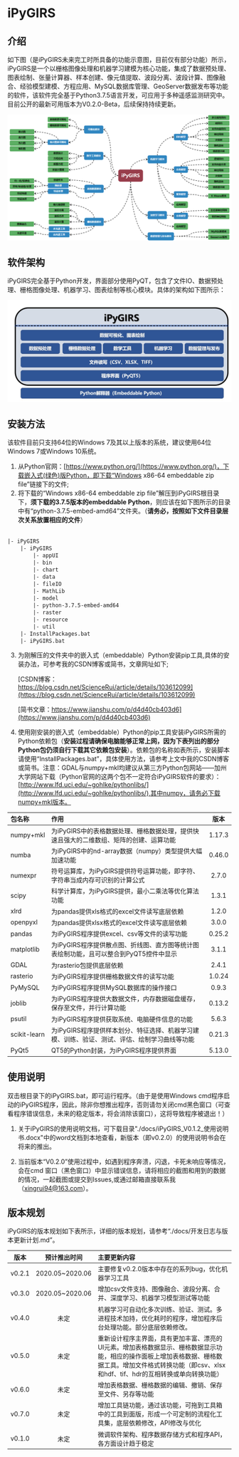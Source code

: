 # iPyGIRS

## **介绍**

如下图（是iPyGIRS未来完工时所具备的功能示意图，目前仅有部分功能）所示，iPyGIRS是一个以栅格图像处理和机器学习建模为核心功能，集成了数据预处理、图表绘制、张量计算器、样本创建、像元值提取、波段分离、波段计算、图像融合、经验模型建模、方程应用、MySQL数据库管理、GeoServer数据发布等功能的软件，该软件完全基于Python3.7.5语言开发，可应用于多种遥感监测研究中。目前公开的最新可用版本为V0.2.0-Beta，后续保持持续更新。

![iPyGIRS功能模块](./images/iPyGIRS功能模块.png)

## **软件架构**

iPyGIRS完全基于Python开发，界面部分使用PyQT，包含了文件IO、数据预处理、栅格图像处理、机器学习、图表绘制等核心模块。具体的架构如下图所示：

![iPyGIRS软件架构](./images/SoftwareArchitecture.jpg)

## **安装方法**

该软件目前只支持64位的Windows 7及其以上版本的系统，建议使用64位Windows 7或Windows 10系统。

1. 从Python官网：[https://www.python.org/](https://www.python.org/)，下载嵌入式(绿色)版Python，即下载“Windows x86-64 embeddable zip file”链接下的文件;
2. 将下载的“Windows x86-64 embeddable zip file”解压到iPyGIRS根目录下，**须下载的3.7.5版本的embeddable Python**，则应该在如下图所示的目录中有“python-3.7.5-embed-amd64”文件夹。（**请务必，按照如下文件目录层次关系放置相应的文件**）

``` file directory tree

|- iPyGIRS
    |- iPyGIRS
        |- appUI
        |- bin
        |- chart
        |- data
        |- fileIO
        |- MathLib
        |- model
        |- python-3.7.5-embed-amd64
        |- raster
        |- resource
        |- util
    |- InstallPackages.bat
    |- iPyGIRS.bat
```

3. 为刚解压的文件夹中的嵌入式（embeddable）Python安装pip工具,具体的安装办法，可参考我的CSDN博客或简书，文章网址如下;

    [CSDN博客：https://blog.csdn.net/ScienceRui/article/details/103612099](https://blog.csdn.net/ScienceRui/article/details/103612099)

    [简书文章：https://www.jianshu.com/p/d4d40cb403d6](https://www.jianshu.com/p/d4d40cb403d6)

4. 使用刚安装的嵌入式（embeddable）Python的pip工具安装iPyGIRS所需的Python依赖包（**安装过程请确保电脑能够正常上网，因为下表列出的部分Python包仍须自行下载其它依赖包安装**）。依赖包的名称如表所示，安装脚本请使用“InstallPackages.bat”，具体使用方法，请参考上文中我的CSDN博客或简书。注意：GDAL与numpy+mkl均建议从第三方Python包网站——加州大学网站下载（Python官网的这两个包不一定符合iPyGIRS软件的要求）：[http://www.lfd.uci.edu/~gohlke/pythonlibs/](http://www.lfd.uci.edu/~gohlke/pythonlibs/),其中numpy，请务必下载numpy+mkl版本。

包名称|作用|版本
:-|:-|:-:
numpy+mkl|为iPyGIRS中的表格数据处理、栅格数据处理，提供快速且强大的二维数组、矩阵的创建、运算功能|1.17.3
numba|为iPyGIRS中的nd-array数据（numpy）类型提供大幅加速功能|0.46.0
numexpr|符号运算库，为iPyGIRS提供符号运算功能，即字符、字符串当成内存可识别的计算公式|2.7.0
scipy|科学计算库，为iPyGIRS提供，最小二乘法等优化算法功能|1.3.1
xlrd|为pandas提供xls格式的excel文件读写底层依赖|1.2.0
openpyxl|为pandas提供xlsx格式的excel文件读写底层依赖|3.0.0
pandas|为iPyGIRS程序提供excel、csv等文件的读写功能|0.25.2
matplotlib|为iPyGIRS程序提供散点图、折线图、直方图等统计图表绘制功能，且可以整合到PyQT5控件中显示|3.1.1
GDAL|为rasterio包提供底层依赖|2.4.1
rasterio|为iPyGIRS程序提供栅格数据文件的读写功能|1.0.24
PyMySQL|为iPyGIRS程序提供MySQL数据库的操作接口|0.9.3
joblib|为iPyGIRS程序提供大数据文件，内存数据磁盘缓存，保存至文件，并行计算功能|0.13.2
psutil|为iPyGIRS程序提供获取系统、电脑硬件信息的功能|5.6.3
scikit-learn|为iPyGIRS程序提供样本划分、特征选择、机器学习建模、训练、验证、测试、评估、绘制学习曲线等功能|0.21.3
PyQt5|QT5的Python封装，为iPyGIRS程序提供界面|5.13.0

## **使用说明**

双击根目录下的iPyGIRS.bat，即可运行程序。（由于是使用Windows cmd程序启动的iPyGIRS程序，因此，除非你想推出程序，否则请勿关闭cmd黑色窗口（可查看程序错误信息，未来的稳定版本，将会消除该窗口），这将导致程序被退出！）

1. 关于iPyGIRS的使用说明文档，可下载目录"./docs/iPyGIRS_V0.1.2_使用说明书.docx"中的word文档到本地查看，新版本（即v0.2.0）的使用说明书会在将来的推出。

2. 当前版本“V0.2.0”使用过程中，如遇到程序奔溃，闪退，卡死未响应等情况，会在cmd
窗口（黑色窗口）中显示错误信息，请将相应的截图和用到的数据的情况，一起截图或提交到Issues,或通过邮箱直接联系我（xingrui94@163.com）。

## **版本规划**

iPyGIRS的版本规划如下表所示，详细的版本规划，请参考“./docs/开发日志与版本更新计划.md”。

版本|预计推出时间|主要更新内容
:-:|:-:|:-
v0.2.1|2020.05~2020.06|主要修复v0.2.0版本中存在的系列bug，优化机器学习工具
v0.3.0|2020.05~2020.06|增加csv文件支持、图像融合、波段分离、合并、深度学习、机器学习模型测试等功能
v0.4.0|未定|机器学习可自动化多次训练、验证、测试。多进程技术加持，优化耗时的程序，增加程序后台处理功能。部分底层依赖修改。
v0.5.0|未定|重新设计程序主界面，具有更加丰富、漂亮的UI元素。增加表格数据显示、栅格数据显示功能，相应的操作面板上增加表格数据、栅格数据工具。增加文件格式转换功能（即csv、xlsx和hdf、tif、hdr的互相转换或单向转换功能）
v0.6.0|未定|增加表格数据、栅格数据的编辑、撤销、保存至文件、另存等功能
v0.7.0|未定|增加工具链功能，通过该功能，可拖到工具箱中的工具到面版，形成一个可定制的流程化工具集，底层依赖修改，API修改与优化
v0.1.0|未定|微调软件架构、程序数据存储方式和程序API，各方面设计趋于稳定
